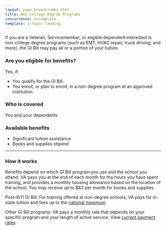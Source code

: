 ```yaml
---
layout: page-breadcrumbs.html
title: Non-College Degree Programs
concurrence: incomplete
template: 1-topic-landing
---
```


<div class="va-introtext">

If you are a Veteran, Servicemember, or eligible dependent interested in non-college degree programs (such as EMT, HVAC repair, truck driving, and more), the GI Bill may pay all or a portion of your tuition.

</div>


<div class="feature" markdown="1">

### Are you eligible for benefits?
Yes, if:

  - You qualify for the GI Bill.
  -	You enroll, or plan to enroll, in a non-degree program at an approved institution.

### Who is covered
You and your dependents

</div>

### Available benefits

- Significant tuition assistance
- Books and supplies stipend

-----

### How it works

Benefits depend on which GI Bill program you use and the school you attend. VA pays you at the end of each month for the hours you have spent training, and provides a monthly housing allowance based on the location of the school. You may receive up to $83 per month for books and supplies.

Post-9/11 GI Bill: For training offered at non-degree schools, VA pays for in-state tuition and fees up to the [national maximum](http://www.benefits.va.gov/GIBILL/resources/benefits_resources/rate_tables.asp).

Other GI Bill programs: VA pays a monthly rate that depends on your specific program and your length of active service. View [current payment rates](http://www.benefits.va.gov/gibill/resources/benefits_resources/rate_tables.asp).
